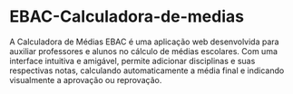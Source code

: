 # EBAC-Calculadora-de-medias
A Calculadora de Médias EBAC é uma aplicação web desenvolvida para auxiliar professores e alunos no cálculo de médias escolares. Com uma interface intuitiva e amigável, permite adicionar disciplinas e suas respectivas notas, calculando automaticamente a média final e indicando visualmente a aprovação ou reprovação.
